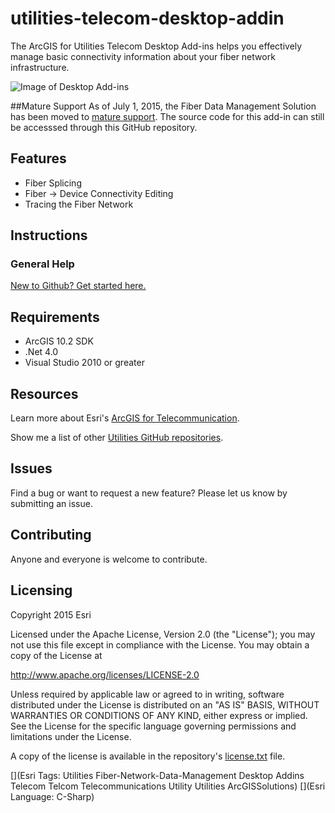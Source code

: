 # utilities-telecom-desktop-addin

The ArcGIS for Utilities Telecom Desktop Add-ins helps you effectively manage basic connectivity information about your fiber network infrastructure.

![Image of Desktop Add-ins](https://raw.github.com/Esri/utilities-telecom-desktop-addins/master/utilities-telecom-desktop-addins.png "Desktop Add-ins")

##Mature Support
As of July 1, 2015, the Fiber Data Management Solution has been moved to [mature support](http://links.esri.com/Support/ProductLifeCycle). The source code for this add-in can still be accesssed through this GitHub repository.

## Features

* Fiber Splicing
* Fiber -> Device Connectivity Editing 
* Tracing the Fiber Network

## Instructions

### General Help
[New to Github? Get started here.](http://htmlpreview.github.com/?https://github.com/Esri/esri.github.com/blob/master/help/esri-getting-to-know-github.html)

## Requirements

* ArcGIS 10.2 SDK
* .Net 4.0
* Visual Studio 2010 or greater

## Resources

Learn more about Esri's [ArcGIS for Telecommunication](http://solutions.arcgis.com/telecommunications/).

Show me a list of other [Utilities GitHub repositories](http://esri.github.io/#Utilities).

## Issues

Find a bug or want to request a new feature?  Please let us know by submitting an issue.

## Contributing

Anyone and everyone is welcome to contribute.

## Licensing

Copyright 2015 Esri

Licensed under the Apache License, Version 2.0 (the "License");
you may not use this file except in compliance with the License.
You may obtain a copy of the License at

   http://www.apache.org/licenses/LICENSE-2.0

Unless required by applicable law or agreed to in writing, software
distributed under the License is distributed on an "AS IS" BASIS,
WITHOUT WARRANTIES OR CONDITIONS OF ANY KIND, either express or implied.
See the License for the specific language governing permissions and
limitations under the License.

A copy of the license is available in the repository's
[license.txt](https://raw.github.com/Esri/local-government-desktop-addins/master/license.txt) file.

[](Esri Tags: Utilities Fiber-Network-Data-Management Desktop Addins Telecom Telcom Telecommunications Utility Utilities ArcGISSolutions)
[](Esri Language: C-Sharp)
